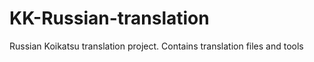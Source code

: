# KK-Russian-translation
Russian Koikatsu translation project. Contains translation files and tools
